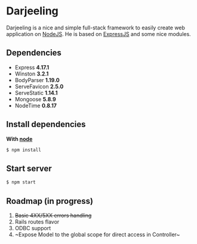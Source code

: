 Darjeeling
==========

Darjeeling is a nice and simple full-stack framework to easily create web application on [NodeJS](http://nodejs.org). He is based on [ExpressJS](http://expressjs.com/) and some nice modules.

## Dependencies
- Express **4.17.1**
- Winston **3.2.1**
- BodyParser **1.19.0**
- ServeFavicon **2.5.0**
- ServeStatic **1.14.1**
- Mongoose **5.8.9**
- NodeTime **0.8.17**

## Install dependencies
**With [node](http://nodejs.org)**

``` sh
$ npm install
```

## Start server
``` sh
$ npm start
```

## Roadmap (in progress)

1. ~~Basic 4XX/5XX errors handling~~
2. Rails routes flavor
3. ODBC support 
4. ~Expose Model to the global scope for direct access in Controller~
